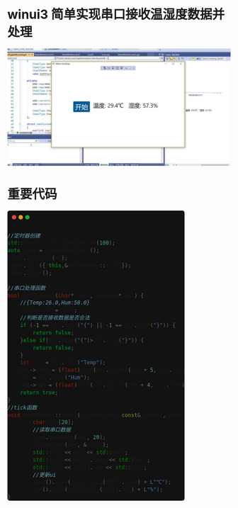 # winui3 简单实现串口接收温湿度数据并处理

![演示](./temp.jpg)



# 重要代码
<html>
<style>
    .mac {
        width:10px;
        height:10px;
        border-radius:5px;
        float:left;
        margin:10px 0 0 5px;
    }
    .b1 {
        background:#E0443E;
        margin-left: 10px;
    }
    .b2 { background:#DEA123; }
    .b3 { background:#1AAB29; }
    .warpper{
        background:#121212;
        border-radius:5px;
        width:400px;
    }
</style>
<div class="warpper">
    <div class="mac b1"></div>
    <div class="mac b2"></div>
    <div class="mac b3"></div>
<div>
<br>
</html>

```cpp

//定时器创建
std::chrono::milliseconds ms(100);
auto timer=DispatcherTimer();
timer.Interval(ms);
timer.Tick({ this,&MainWindow::tick1});
timer.Start();

//串口处理函数
bool getTempHum(char* cstr, TempHum* dht) {
	//{Temp:26.0,Hum:58.0}
	string str = cstr;
    //判断是否接收数据是否合法
	if (-1 == str.find("{") || -1 == str.find("}")) {
		return false;
	}else if(str.find("{")>str.find("}")) {
		return false;
	}
	int cnt = str.find("Temp");
	dht->temp = (float)atof(str.substr(cnt + 5, str.find(",") - cnt - 5).c_str());
	cnt = str.find("Hum");
	dht->hum = (float)atof(str.substr(cnt + 4, str.find('}') - cnt - 4).c_str());
	return true;
}
//tick函数
void MainWindow::tick1(IInspectable const& sender, Windows::Foundation::IUnknown const& from) {
        char dat[20];
        //读取串口数据
        com1.readData(dat, 20);
        getTempHum(dat, &DHT11);
        std::cout << dat << std::endl;
        std::cout << DHT11.temp << std::endl;
        std::cout << DHT11.hum << std::endl;
        //更新ui
        temp().Text(to_hstring(DHT11.temp) + L"℃");
        hum().Text(to_hstring(DHT11.hum) + L"%");
}